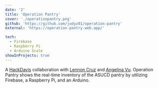 ```yaml
---
date: '2'
title: 'Operation Pantry'
cover: './operationpantry.png'
github: 'https://github.com/judyz01/operation-pantry'
external: 'https://operation-pantry.web.app/'

tech:
  - Firebase
  - Raspberry Pi
  - Arduino Scale
showInProjects: true
---
```


A [HackDavis](https://hackdavis.io/) collaboration with [Lennon Cruz](https://www.linkedin.com/in/lennon-c-cruz/) and [Angelina Vu](https://www.linkedin.com/in/angelina-vu-a8bba6122/).
Operation Pantry shows the real-time inventory of the ASUCD pantry by utilizing Firebase, a Raspberry Pi, and an Arduino.
